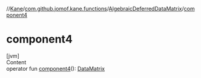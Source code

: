 //[Kane](../../index.md)/[com.github.jomof.kane.functions](../index.md)/[AlgebraicDeferredDataMatrix](index.md)/[component4](component4.md)



# component4  
[jvm]  
Content  
operator fun [component4](component4.md)(): [DataMatrix](../../com.github.jomof.kane/-data-matrix/index.md)  



